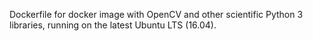 Dockerfile for docker image with OpenCV and other scientific Python 3 libraries,
running on the latest Ubuntu LTS (16.04).
